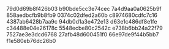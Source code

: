 79d0d69b8f426b03
b90bde5cc3e74cec
7a4d9aa0a0625b9f
858aedbcfb9b8fb9
0374c02dfed2a60b
c8974680cdfc7c16
4387ab6428b7aa9c
94db0d1a3e472e13
d63e1c486df8e1fe
c34488e04e26178c
5548ecbe80c2542c
e738b6bb24a22f79
7527ae3e3dcd6768
27afb48d600451f0
66e97de9f44b5bb7
f1e580eb76dc26b0
